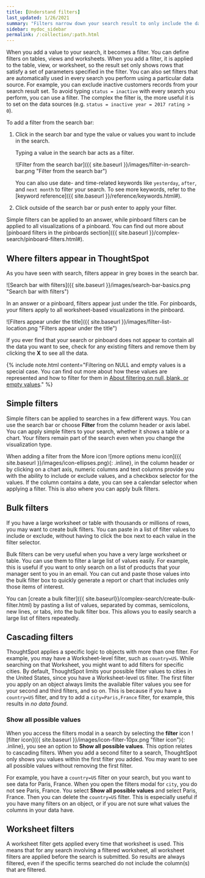 ```yaml
---
title: [Understand filters]
last_updated: 1/26/2021
summary: "Filters narrow down your search result to only include the data you want to see."
sidebar: mydoc_sidebar
permalink: /:collection/:path.html
---
```

When you add a value to your search, it becomes a filter. You can define filters on tables, views and worksheets. When you add a filter, it is applied to the table, view, or worksheet, so the result set only shows rows that satisfy a set of parameters specified in the filter. You can also set filters that are automatically used in every search you perform using a particular data source. For example, you can exclude inactive customers records from your search result set. To avoid typing `status = inactive` with every search you perform, you can use a filter. The complex the filter is, the more useful it is to set on the data sources (e.g. `status = inactive year = 2017 rating > 0`).

To add a filter from the search bar:

1. Click in the search bar and type the value or values you want to include in the search.

    Typing a value in the search bar acts as a filter.

    ![Filter from the search bar]({{ site.baseurl }}/images/filter-in-search-bar.png "Filter from the search bar")

    You can also use date- and time-related keywords like `yesterday`, `after`, and `next month` to
    filter your search. To see more keywords, refer to the [keyword
    reference]({{ site.baseurl }}/reference/keywords.html#).

2. Click outside of the search bar or push enter to apply your filter.

Simple filters can be applied to an answer, while pinboard filters can be
applied to all visualizations of a pinboard. You can find out more about
[pinboard filters in the pinboards section]({{ site.baseurl
}}/complex-search/pinboard-filters.html#).


## Where filters appear in ThoughtSpot

As you have seen with search, filters appear in grey boxes in the search bar.

 ![Search bar with filters]({{ site.baseurl }}/images/search-bar-basics.png "Search bar with filters")

In an answer or a pinboard, filters appear just under the title. For pinboards,
your filters apply to all worksheet-based visualizations in the pinboard.

 ![Filters appear under the title]({{ site.baseurl }}/images/filter-list-location.png "Filters appear under the title")

If you ever find that your search or pinboard does not appear to contain all the
data you want to see, check for any existing filters and remove them by clicking
the **X** to see all the data.

{% include note.html content="Filtering on NULL and empty values is a special
case. You can find out more about how these values are represented and how to
filter for them in [About filtering on null, blank, or empty
values](about-filters-for-null.html#)." %}

## Simple filters

Simple filters can be applied to searches in a few different ways. You can use
the search bar or choose **Filter** from the column header or axis label.
You can apply simple filters to your search, whether it shows a table or a
chart. Your filters remain part of the search even when you change the
visualization type.

When adding a filter from the More icon
![more options menu icon]({{ site.baseurl }}/images/icon-ellipses.png){: .inline},
in the column header or by clicking on a chart axis, numeric columns and
text columns provide you with the ability to include or exclude values, and
a checkbox selector for the values. If the column contains a date, you can see a
calendar selector when applying a filter. This is also where you can apply bulk filters.

## Bulk filters

If you have a large worksheet or table with thousands or millions of rows, you
may want to create bulk filters. You can paste in a list of filter values to
include or exclude, without having to click the box next to each value in the
filter selector.

Bulk filters can be very useful when you have a very large worksheet or table.
You can use them to filter a large list of values easily. For example, this is
useful if you want to only search on a list of products that your manager sent
to you in an email. You can cut and paste those values into the bulk filter box
to quickly generate a report or chart that includes only those items of
interest.

You can [create a bulk filter]({{ site.baseurl}}/complex-search/create-bulk-filter.html) by pasting a list of values,
separated by commas, semicolons, new lines, or tabs, into the bulk filter box.
This allows you to easily search a large list of filters repeatedly.

## Cascading filters

ThoughtSpot applies a specific logic to objects with more than one filter. For example, you may have a Worksheet-level filter, such as `country=US`. While searching on that Worksheet, you might want to add filters for specific cities. By default, ThoughtSpot limits your possible filter values to cities in the United States, since you have a Worksheet-level `US` filter. The first filter you apply on an object always limits the available filter values you see for your second and third filters, and so on. This is because if you have a `country=US` filter, and try to add a `city=Paris,France` filter, for example, this results in *no data found*.

### Show all possible values

When you access the filters modal in a search by selecting the **filter** icon ![filter icon]({{ site.baseurl }}/images/icon-filter-10px.png "filter icon"){: .inline}, you see an option to **Show all possible values**. This option relates to cascading filters. When you add a second filter to a search, ThoughtSpot only shows you values within the first filter you added. You may want to see all possible values without removing the first filter.

For example, you have a `country=US` filter on your search, but you want to see data for Paris, France. When you open the filters modal for `city`, you do not see Paris, France. You select **Show all possible values** and select Paris, France. Then you can delete the `country=US` filter. This is especially useful if you have many filters on an object, or if you are not sure what values the columns in your data have.

## Worksheet filters

A worksheet filter gets applied every time that worksheet is used. This means that for any search involving a filtered worksheet, all worksheet filters are applied before the search is submitted. So results are always filtered, even if the specific terms searched do not include the column(s) that are filtered.

